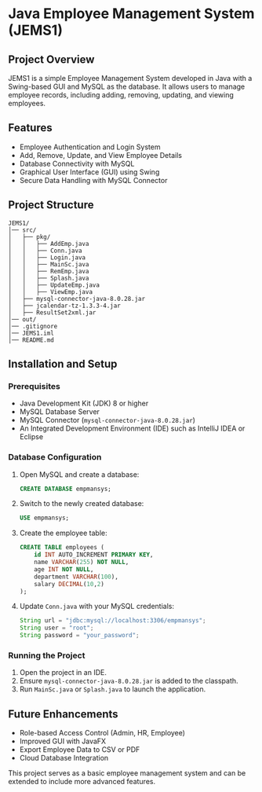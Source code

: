 # Java Employee Management System (JEMS1)

## Project Overview
JEMS1 is a simple Employee Management System developed in Java with a Swing-based GUI and MySQL as the database. It allows users to manage employee records, including adding, removing, updating, and viewing employees. 

## Features
- Employee Authentication and Login System
- Add, Remove, Update, and View Employee Details
- Database Connectivity with MySQL
- Graphical User Interface (GUI) using Swing
- Secure Data Handling with MySQL Connector

## Project Structure
```
JEMS1/
│── src/
│   ├── pkg/
│   │   ├── AddEmp.java
│   │   ├── Conn.java
│   │   ├── Login.java
│   │   ├── MainSc.java
│   │   ├── RemEmp.java
│   │   ├── Splash.java
│   │   ├── UpdateEmp.java
│   │   ├── ViewEmp.java
│   ├── mysql-connector-java-8.0.28.jar
│   ├── jcalendar-tz-1.3.3-4.jar
│   ├── ResultSet2xml.jar
│── out/
│── .gitignore
│── JEMS1.iml
│── README.md
```

## Installation and Setup
### Prerequisites
- Java Development Kit (JDK) 8 or higher
- MySQL Database Server
- MySQL Connector (`mysql-connector-java-8.0.28.jar`)
- An Integrated Development Environment (IDE) such as IntelliJ IDEA or Eclipse

### Database Configuration
1. Open MySQL and create a database:
   ```sql
   CREATE DATABASE empmansys;
   ```
2. Switch to the newly created database:
   ```sql
   USE empmansys;
   ```
3. Create the employee table:
   ```sql
   CREATE TABLE employees (
       id INT AUTO_INCREMENT PRIMARY KEY,
       name VARCHAR(255) NOT NULL,
       age INT NOT NULL,
       department VARCHAR(100),
       salary DECIMAL(10,2)
   );
   ```
4. Update `Conn.java` with your MySQL credentials:
   ```java
   String url = "jdbc:mysql://localhost:3306/empmansys";
   String user = "root"; 
   String password = "your_password";
   ```

### Running the Project
1. Open the project in an IDE.
2. Ensure `mysql-connector-java-8.0.28.jar` is added to the classpath.
3. Run `MainSc.java` or `Splash.java` to launch the application.

## Future Enhancements
- Role-based Access Control (Admin, HR, Employee)
- Improved GUI with JavaFX
- Export Employee Data to CSV or PDF
- Cloud Database Integration

This project serves as a basic employee management system and can be extended to include more advanced features.
